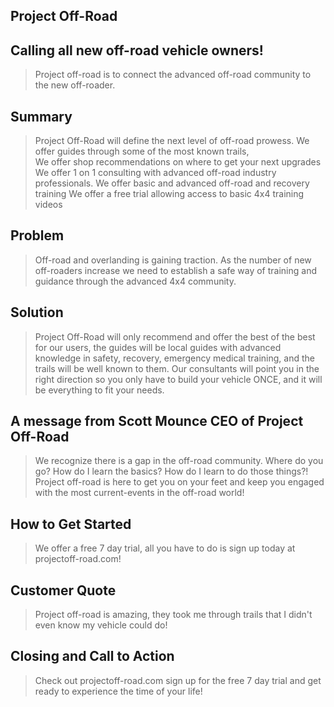 ## Project Off-Road ##  

## Calling all new off-road vehicle owners! ##
  > Project off-road is to connect the advanced off-road community to the new off-roader.  

## Summary ##  
  > Project Off-Road will define the next level of off-road prowess. 
  > We offer guides through some of the most known trails,   
  > We offer shop recommendations on where to get your next upgrades
  > We offer 1 on 1 consulting with advanced off-road industry professionals. 
  > We offer basic and advanced off-road and recovery training
  > We offer a free trial allowing access to basic 4x4 training videos

## Problem ##
  > Off-road and overlanding is gaining traction. As the number of new off-roaders increase we
  > need to establish a safe way of training and guidance through the advanced 4x4 community.   

## Solution ##
  > Project Off-Road will only recommend and offer the best of the best for our users, the guides 
  > will be local guides with advanced knowledge in safety, recovery, emergency medical training, 
  > and the trails will be well known to them. Our consultants will point you in the right direction
  > so you only have to build your vehicle ONCE, and it will be everything to fit your needs. 

## A message from Scott Mounce CEO of Project Off-Road ##
  > We recognize there is a gap in the off-road community. Where do you go? How do I learn the basics? 
  > How do I learn to do those things?! Project off-road is here to get you on your feet and keep you 
  > engaged with the most current-events in the off-road world!

## How to Get Started ##
  > We offer a free 7 day trial, all you have to do is sign up today at projectoff-road.com!

## Customer Quote ##  
  > Project off-road is amazing, they took me through trails that I didn't even know my vehicle could do! 

## Closing and Call to Action ##  
  > Check out projectoff-road.com sign up for the free 7 day trial and get ready to experience the time 
  > of your life!